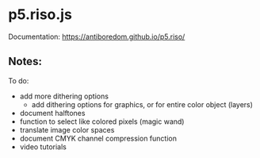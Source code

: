# p5.riso.js

Documentation: https://antiboredom.github.io/p5.riso/

## Notes:

To do:
- add more dithering options
  - add dithering options for graphics, or for entire color object (layers)
- document halftones
- function to select like colored pixels (magic wand)
- translate image color spaces
- document CMYK channel compression function
- video tutorials
